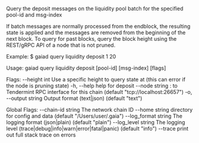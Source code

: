Query the deposit messages on the liquidity pool batch for the specified pool-id and msg-index

If batch messages are normally processed from the endblock,
the resulting state is applied and the messages are removed from the beginning of the next block.
To query for past blocks, query the block height using the REST/gRPC API of a node that is not pruned.

Example:
$ gaiad query liquidity deposit 1 20

Usage:
  gaiad query liquidity deposit [pool-id] [msg-index] [flags]

Flags:
      --height int      Use a specific height to query state at (this can error if the node is pruning state)
  -h, --help            help for deposit
      --node string     <host>:<port> to Tendermint RPC interface for this chain (default "tcp://localhost:26657")
  -o, --output string   Output format (text|json) (default "text")

Global Flags:
      --chain-id string     The network chain ID
      --home string         directory for config and data (default "/Users/user/.gaia")
      --log_format string   The logging format (json|plain) (default "plain")
      --log_level string    The logging level (trace|debug|info|warn|error|fatal|panic) (default "info")
      --trace               print out full stack trace on errors
